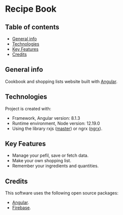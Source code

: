 # Recipe Book

## Table of contents
* [General info](#general-info)
* [Technologies](#technologies)
* [Key Features](#key-features)
* [Credits](#credits)

## General info
Cookbook and shopping lists website built with [Angular](https://angular.io/).

## Technologies
Project is created with:
* Framework, Angular version: 8.1.3
* Runtime environment, Node version: 12.19.0
* Using the library rxjs ([master](https://github.com/JulioRodriguezR/recipe-book)) or ngrx ([ngrx](https://github.com/JulioRodriguezR/recipe-book/tree/ngrx)).

## Key Features
- Manage your pefil, save or fetch data.
- Make your own shopping list.
- Remember your ingredients and quantities.

## Credits
This software uses the following open source packages:
- [Angular](https://angular.io/).
- [Firebase](https://firebase.google.com/).
